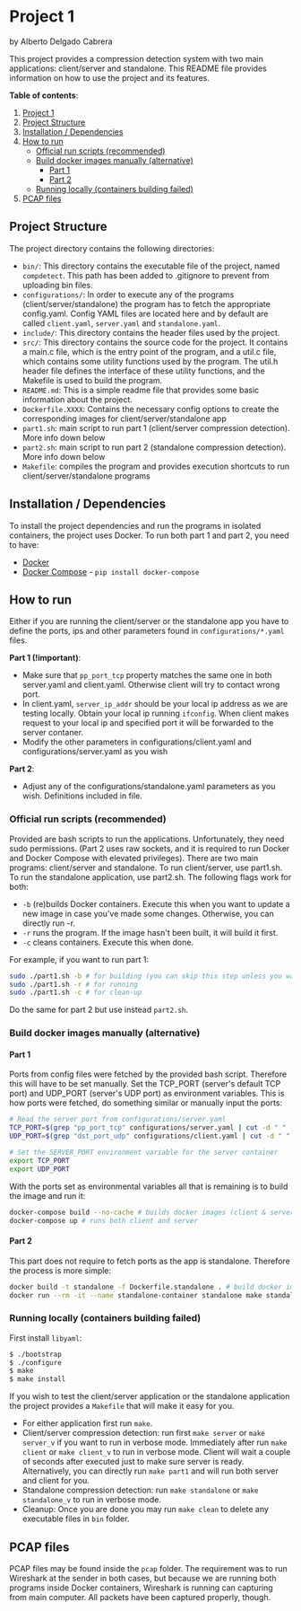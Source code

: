 # Project 1 
by Alberto Delgado Cabrera

This project provides a compression detection system with two main applications: client/server and standalone. This README file provides information on how to use the project and its features.

**Table of contents**:
1. [Project 1](#project-1)
2. [Project Structure](#project-structure)
3. [Installation / Dependencies](#installation--dependencies)
4. [How to run](#how-to-run)
   - [Official run scripts (recommended)](#official-run-scripts-recommended)
   - [Build docker images manually (alternative)](#build-docker-images-manually-alternative)
     - [Part 1](#part-1)
     - [Part 2](#part-2)
   - [Running locally (containers building failed)](#running-locally-containers-building-failed)
5. [PCAP files](#pcap-files)

## Project Structure 
The project directory contains the following directories:
- `bin/`: This directory contains the executable file of the project, named `compdetect`. This path has been added to .gitignore to prevent from uploading bin files.
- `configurations/`: In order to execute any of the programs (client/server/standalone) the program has to fetch the appropriate config.yaml. Config YAML files are located here and by default are called `client.yaml`, `server.yaml` and `standalone.yaml`.
- `include/`: This directory contains the header files used by the project.
- `src/`: This directory contains the source code for the project. It contains a main.c file, which is the entry point of the program, and a util.c file, which contains some utility functions used by the program. The util.h header file defines the interface of these utility functions, and the Makefile is used to build the program.
- `README.md`: This is a simple readme file that provides some basic information about the project.
- `Dockerfile.XXXX`: Contains the necessary config options to create the corresponding images for client/server/standalone app 
- `part1.sh`: main script to run part 1 (client/server compression detection). More info down below
- `part2.sh`: main script to run part 2 (standalone compression detection). More info down below
- `Makefile`: compiles the program and provides execution shortcuts to run client/server/standalone programs

## Installation / Dependencies
To install the project dependencies and run the programs in isolated containers, the project uses Docker. To run both part 1 and part 2, you need to have:
- [Docker](https://docs.docker.com/engine/install/)
- [Docker Compose](https://pypi.org/project/docker-compose/) - `pip install docker-compose`


## How to run 
Either if you are running the client/server or the standalone app you have to define the ports, ips and other parameters found in `configurations/*.yaml` files. 

**Part 1 (!important)**:
- Make sure that `pp_port_tcp` property matches the same one in both server.yaml and client.yaml. Otherwise client will try to contact wrong port.
- In client.yaml, `server_ip_addr` should be your local ip address as we are testing locally. Obtain your local ip running `ifconfig`. When client makes request to your local ip and specified port it will be forwarded to the server contaner.
- Modify the other parameters in configurations/client.yaml and configurations/server.yaml as you wish

**Part 2**:
- Adjust any of the configurations/standalone.yaml parameters as you wish. Definitions included in file. 

### Official run scripts (recommended)
Provided are bash scripts to run the applications. Unfortunately, they need sudo permissions. (Part 2 uses raw sockets, and it is required to run Docker and Docker Compose with elevated privileges). There are two main programs: client/server and standalone. To run client/server, use part1.sh. To run the standalone application, use part2.sh. The following flags work for both:
- `-b` (re)builds Docker containers. Execute this when you want to update a new image in case you've made some changes. Otherwise, you can directly run -r.
- `-r` runs the program. If the image hasn't been built, it will build it first.
- `-c` cleans containers. Execute this when done.

For example, if you want to run part 1:
```bash
sudo ./part1.sh -b # for building (you can skip this step unless you want to force new build)
sudo ./part1.sh -r # for running
sudo ./part1.sh -c # for clean-up
```

Do the same for part 2 but use instead `part2.sh`.

### Build docker images manually (alternative)
#### Part 1
Ports from config files were fetched by the provided bash script. Therefore this will have to be set manually. Set the TCP_PORT (server's default TCP port) and UDP_PORT (server's UDP port) as environment variables. This is how ports were fetched, do something similar or manually input the ports:

```bash
# Read the server port from configurations/server.yaml
TCP_PORT=$(grep "pp_port_tcp" configurations/server.yaml | cut -d " " -f 2)
UDP_PORT=$(grep "dst_port_udp" configurations/client.yaml | cut -d " " -f 2)

# Set the SERVER_PORT environment variable for the server container
export TCP_PORT
export UDP_PORT
```

With the ports set as environmental variables all that is remaining is to build the image and run it:

```bash
docker-compose build --no-cache # builds docker images (client & server)
docker-compose up # runs both client and server
```

#### Part 2 
This part does not require to fetch ports as the app is standalone. Therefore the process is more simple:
```bash
docker build -t standalone -f Dockerfile.standalone . # build docker image
docker run --rm -it --name standalone-container standalone make standalone 2>&1 # runs program
```

### Running locally (containers building failed)
First install `libyaml`:
```bash
$ ./bootstrap
$ ./configure
$ make
$ make install
```

If you wish to test the client/server application or the standalone application the project provides a `Makefile` that will make it easy for you. 
- For either application first run `make`. 
- Client/server compression detection: run first `make server` or `make server_v` if you want to run in verbose mode. Immediately after run `make client` or `make client_v` to run in verbose mode. Client will wait a couple of seconds after executed just to make sure server is ready. Alternatively, you can directly run `make part1` and will run both server and client for you.
- Standalone compression detection: run `make standalone` or `make standalone_v` to run in verbose mode.
- Cleanup: Once you are done you may run `make clean` to delete any executable files in `bin` folder.

## PCAP files 
PCAP files may be found inside the `pcap` folder. The requirement was to run Wireshark at the sender in both cases, but because we are running both programs inside Docker containers, Wireshark is running can capturing from main computer. All packets have been captured properly, though.
